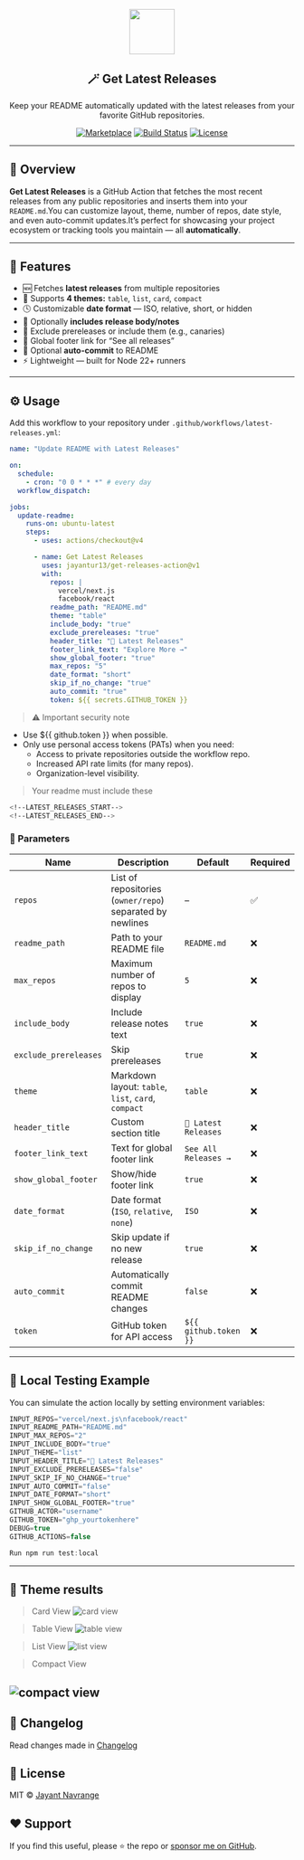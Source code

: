 <p align="center">
  <img src="/src/assets/update-svgrepo-com.svg" width="80" />
  <h2 align="center">🪄 Get Latest Releases</h2>
  <p align="center">
    Keep your README automatically updated with the latest releases from your favorite GitHub repositories.
  </p>
</p>

<p align="center">
  <a href="https://github.com/marketplace/actions/get-latest-releases"><img src="https://img.shields.io/badge/GitHub%20Marketplace-Get%20Latest%20Releases-blue?logo=github" alt="Marketplace" /></a>
  <a href="https://github.com/jayantur13/get-latest-releases/actions"><img src="https://github.com/jayantur13/get-latest-releases/actions/workflows/latest-releases.yml/badge.svg" alt="Build Status" /></a>
  <a href="https://github.com/jayantur13/get-latest-releases/blob/main/LICENSE"><img src="https://img.shields.io/github/license/jayantur13/get-latest-releases" alt="License" /></a>
</p>

---

## 🌟 Overview

**Get Latest Releases** is a GitHub Action that fetches the most recent releases from any public repositories and inserts them into your `README.md`.You can customize layout, theme, number of repos, date style, and even auto-commit updates.It’s perfect for showcasing your project ecosystem or tracking tools you maintain — all **automatically**.

---

## 🚀 Features

- 🆕 Fetches **latest releases** from multiple repositories
- 🎨 Supports **4 themes:** `table`, `list`, `card`, `compact`
- 🕓 Customizable **date format** — ISO, relative, short, or hidden
- 📝 Optionally **includes release body/notes**
- 🚫 Exclude prereleases or include them (e.g., canaries)
- 💬 Global footer link for “See all releases”
- 🔁 Optional **auto-commit** to README
- ⚡ Lightweight — built for Node 22+ runners

---

## ⚙️ Usage

Add this workflow to your repository under `.github/workflows/latest-releases.yml`:

```yaml
name: "Update README with Latest Releases"

on:
  schedule:
    - cron: "0 0 * * *" # every day
  workflow_dispatch:

jobs:
  update-readme:
    runs-on: ubuntu-latest
    steps:
      - uses: actions/checkout@v4

      - name: Get Latest Releases
        uses: jayantur13/get-releases-action@v1
        with:
          repos: |
            vercel/next.js
            facebook/react
          readme_path: "README.md"
          theme: "table"
          include_body: "true"
          exclude_prereleases: "true"
          header_title: "🚀 Latest Releases"
          footer_link_text: "Explore More →"
          show_global_footer: "true"
          max_repos: "5"
          date_format: "short"
          skip_if_no_change: "true"
          auto_commit: "true"
          token: ${{ secrets.GITHUB_TOKEN }}
```

> ⚠️ Important security note

- Use ${{ github.token }} when possible.
- Only use personal access tokens (PATs) when you need:
  - Access to private repositories outside the workflow repo.
  - Increased API rate limits (for many repos).
  - Organization-level visibility.

> Your readme must include these

```bash
<!--LATEST_RELEASES_START-->
<!--LATEST_RELEASES_END-->

```

### 🔩 Parameters

| Name                  | Description                                               | Default               | Required |
| --------------------- | --------------------------------------------------------- | --------------------- | -------- |
| `repos`               | List of repositories (`owner/repo`) separated by newlines | –                     | ✅       |
| `readme_path`         | Path to your README file                                  | `README.md`           | ❌       |
| `max_repos`           | Maximum number of repos to display                        | `5`                   | ❌       |
| `include_body`        | Include release notes text                                | `true`                | ❌       |
| `exclude_prereleases` | Skip prereleases                                          | `true`                | ❌       |
| `theme`               | Markdown layout: `table`, `list`, `card`, `compact`       | `table`               | ❌       |
| `header_title`        | Custom section title                                      | `🔖 Latest Releases`  | ❌       |
| `footer_link_text`    | Text for global footer link                               | `See All Releases →`  | ❌       |
| `show_global_footer`  | Show/hide footer link                                     | `true`                | ❌       |
| `date_format`         | Date format (`ISO`, `relative`, `none`)                   | `ISO`                 | ❌       |
| `skip_if_no_change`   | Skip update if no new release                             | `true`                | ❌       |
| `auto_commit`         | Automatically commit README changes                       | `false`               | ❌       |
| `token`               | GitHub token for API access                               | `${{ github.token }}` | ❌       |

---

## 🧩 Local Testing Example

You can simulate the action locally by setting environment variables:

```java
INPUT_REPOS="vercel/next.js\nfacebook/react"
INPUT_README_PATH="README.md"
INPUT_MAX_REPOS="2"
INPUT_INCLUDE_BODY="true"
INPUT_THEME="list"
INPUT_HEADER_TITLE="🚀 Latest Releases"
INPUT_EXCLUDE_PRERELEASES="false"
INPUT_SKIP_IF_NO_CHANGE="true"
INPUT_AUTO_COMMIT="false"
INPUT_DATE_FORMAT="short"
INPUT_SHOW_GLOBAL_FOOTER="true"
GITHUB_ACTOR="username"
GITHUB_TOKEN="ghp_yourtokenhere"
DEBUG=true
GITHUB_ACTIONS=false

Run npm run test:local
```

---

## 📸 Theme results

> Card View
> ![card view](/src/theme_image/ss_card.jpeg)

> Table View
> ![table view](/src/theme_image/ss_table.jpeg)

> List View
> ![list view](/src/theme_image/ss_list.jpeg)

> Compact View

## ![compact view](/src/theme_image/ss_compact.jpeg)

## 📢 Changelog

Read changes made in [Changelog](https://github.com/jayantur13/get-latest-releases/blob/main/Changelog.md)

## 📜 License

MIT © [Jayant Navrange](https://github.com/jayantur13/get-latest-releases/blob/main/LICENSE)

## ❤️ Support

If you find this useful, please ⭐ the repo or [sponsor me on GitHub](https://github.com/sponsors/jayantur13).

